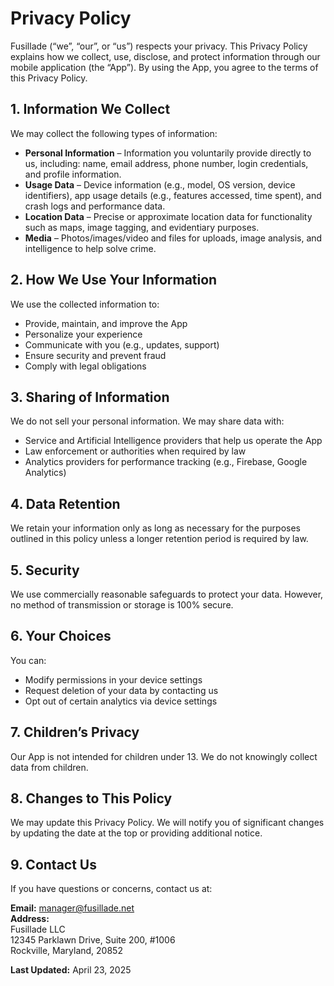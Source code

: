 # Privacy Policy

Fusillade (“we”, “our”, or “us”) respects your privacy. This Privacy Policy explains how we collect, use, disclose, and protect information through our mobile application (the “App”). By using the App, you agree to the terms of this Privacy Policy.

## 1. Information We Collect

We may collect the following types of information:

- **Personal Information** – Information you voluntarily provide directly to us, including: name, email address, phone number, login credentials, and profile information.
- **Usage Data** – Device information (e.g., model, OS version, device identifiers), app usage details (e.g., features accessed, time spent), and crash logs and performance data.
- **Location Data** – Precise or approximate location data for functionality such as maps, image tagging, and evidentiary purposes.
- **Media** – Photos/images/video and files for uploads, image analysis, and intelligence to help solve crime.

## 2. How We Use Your Information

We use the collected information to:

- Provide, maintain, and improve the App  
- Personalize your experience  
- Communicate with you (e.g., updates, support)  
- Ensure security and prevent fraud  
- Comply with legal obligations

## 3. Sharing of Information

We do not sell your personal information. We may share data with:

- Service and Artificial Intelligence providers that help us operate the App  
- Law enforcement or authorities when required by law  
- Analytics providers for performance tracking (e.g., Firebase, Google Analytics)

## 4. Data Retention

We retain your information only as long as necessary for the purposes outlined in this policy unless a longer retention period is required by law.

## 5. Security

We use commercially reasonable safeguards to protect your data. However, no method of transmission or storage is 100% secure.

## 6. Your Choices

You can:

- Modify permissions in your device settings  
- Request deletion of your data by contacting us  
- Opt out of certain analytics via device settings

## 7. Children’s Privacy

Our App is not intended for children under 13. We do not knowingly collect data from children.

## 8. Changes to This Policy

We may update this Privacy Policy. We will notify you of significant changes by updating the date at the top or providing additional notice.

## 9. Contact Us

If you have questions or concerns, contact us at:

**Email:** manager@fusillade.net  
**Address:**  
Fusillade LLC  
12345 Parklawn Drive, Suite 200, #1006  
Rockville, Maryland, 20852  

**Last Updated:** April 23, 2025

